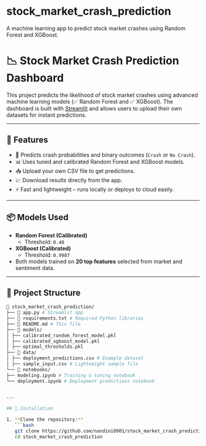 # stock_market_crash_prediction
A machine learning app to predict stock market crashes using Random Forest and XGBoost.
# 📉 Stock Market Crash Prediction Dashboard

This project predicts the likelihood of stock market crashes using advanced machine learning models (✅ Random Forest and ✅ XGBoost). The dashboard is built with [Streamlit](https://streamlit.io/) and allows users to upload their own datasets for instant predictions.

---

## 🚀 Features
- 🔮 Predicts crash probabilities and binary outcomes (`Crash` or `No Crash`).
- 📊 Uses tuned and calibrated Random Forest and XGBoost models.
- 📥 Upload your own CSV file to get predictions.
- 📈 Download results directly from the app.
- ⚡ Fast and lightweight – runs locally or deploys to cloud easily.

---

## 📦 Models Used
- **Random Forest (Calibrated)**
  - Threshold: `0.40`
- **XGBoost (Calibrated)**
  - Threshold: `0.9987`
- Both models trained on **20 top features** selected from market and sentiment data.

---

## 📂 Project Structure
```bash
📁 stock_market_crash_prediction/
├── 📄 app.py # Streamlit app
├── 📄 requirements.txt # Required Python libraries
├── 📄 README.md # This file
├── 📁 models/
│ ├── calibrated_random_forest_model.pkl
│ ├── calibrated_xgboost_model.pkl
│ ├── optimal_thresholds.pkl
├── 📁 data/
│ ├── deployment_predictions.csv # Example dataset
│ ├── sample_input.csv # Lightweight sample file
└── 📁 notebooks/
├── modeling.ipynb # Training & tuning notebook
└── deployment.ipynb # Deployment predictions notebook`


---

## 🚀 Installation

1. **Clone the repository:**
   ```bash
   git clone https://github.com/nandini0901/stock_market_crash_prediction.git
   cd stock_market_crash_prediction
